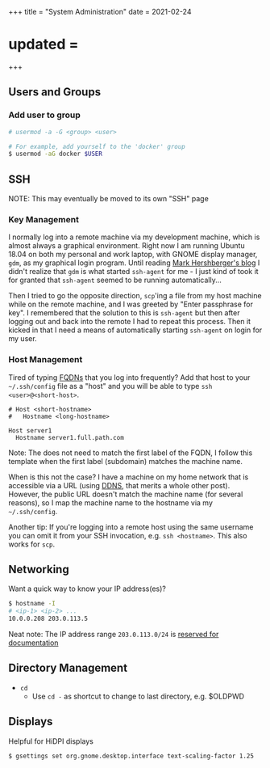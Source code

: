 +++
title = "System Administration"
date = 2021-02-24
# updated = 
+++

## Users and Groups

### Add user to group

```bash
# usermod -a -G <group> <user>

# For example, add yourself to the 'docker' group
$ usermod -aG docker $USER
```

## SSH

NOTE: This may eventually be moved to its own "SSH" page

### Key Management

I normally log into a remote machine via my development machine, which is almost always a graphical environment. Right now I am running Ubuntu 18.04 on both my personal and work laptop, with GNOME display manager, `gdm`, as my graphical login program. Until reading [Mark Hershberger's blog](http://mah.everybody.org/docs/ssh) I didn't realize that `gdm` is what started `ssh-agent` for me - I just kind of took it for granted that `ssh-agent` seemed to be running automatically...

Then I tried to go the opposite direction, `scp`'ing a file from my host machine while on the remote machine, and I was greeted by "Enter passphrase for key". I remembered that the solution to this is `ssh-agent` but then after logging out and back into the remote I had to repeat this process. Then it kicked in that I need a means of automatically starting `ssh-agent` on login for my user.

### Host Management

Tired of typing [FQDNs](https://en.wikipedia.org/wiki/Fully_qualified_domain_name) that you log into frequently? Add that host to your `~/.ssh/config` file as a "host" and you will be able to type `ssh <user>@<short-host>`.

```
# Host <short-hostname>
#   Hostname <long-hostname>

Host server1
  Hostname server1.full.path.com
```

Note: The <short-hostname> does not need to match the first label of the FQDN, I follow this template when the first label (subdomain) matches the machine name.

When is this not the case? I have a machine on my home network that is accessible via a URL (using [DDNS](https://en.wikipedia.org/wiki/Dynamic_DNS), that merits a whole other post). However, the public URL doesn't match the machine name (for several reasons), so I map the machine name to the hostname via my `~/.ssh/config`.

Another tip: If you're logging into a remote host using the same username you can omit it from your SSH invocation, e.g. `ssh <hostname>`. This also works for `scp`.

## Networking

Want a quick way to know your IP address(es)?

```bash
$ hostname -I
# <ip-1> <ip-2> ...
10.0.0.208 203.0.113.5
```

Neat note: The IP address range `203.0.113.0/24` is [reserved for documentation](https://tools.ietf.org/html/rfc5737)

## Directory Management

- `cd`
	+ Use `cd -` as shortcut to change to last directory, e.g. $OLDPWD

## Displays

Helpful for HiDPI displays

```bash
$ gsettings set org.gnome.desktop.interface text-scaling-factor 1.25
```